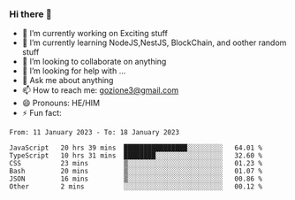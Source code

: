 ### Hi there 👋

<!--
**charlieScript/charlieScript** is a ✨ _special_ ✨ repository because its `README.md` (this file) appears on your GitHub profile.

Here are some ideas to get you started: -->

- 🔭 I’m currently working on Exciting stuff
- 🌱 I’m currently learning NodeJS,NestJS, BlockChain, and oother random stuff
- 👯 I’m looking to collaborate on anything
- 🤔 I’m looking for help with ...
- 💬 Ask me about anything
- 📫 How to reach me: gozione3@gmail.com
- 😄 Pronouns: HE/HIM
- ⚡ Fun fact: 
<!--START_SECTION:waka-->

```text
From: 11 January 2023 - To: 18 January 2023

JavaScript   20 hrs 39 mins  ████████████████░░░░░░░░░   64.01 %
TypeScript   10 hrs 31 mins  ████████░░░░░░░░░░░░░░░░░   32.60 %
CSS          23 mins         ▒░░░░░░░░░░░░░░░░░░░░░░░░   01.23 %
Bash         20 mins         ▒░░░░░░░░░░░░░░░░░░░░░░░░   01.07 %
JSON         16 mins         ▒░░░░░░░░░░░░░░░░░░░░░░░░   00.86 %
Other        2 mins          ░░░░░░░░░░░░░░░░░░░░░░░░░   00.12 %
```

<!--END_SECTION:waka-->
